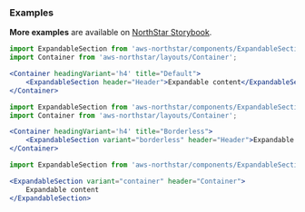 ### Examples

**More examples** are available on <a href="https://storybook.northstar.aws-prototyping.cloud/?path=/story/expandablesection" target="_blank">NorthStar Storybook</a>.

```jsx
import ExpandableSection from 'aws-northstar/components/ExpandableSection';
import Container from 'aws-northstar/layouts/Container';

<Container headingVariant='h4' title="Default">
    <ExpandableSection header="Header">Expandable content</ExpandableSection>  
</Container>
```

```jsx
import ExpandableSection from 'aws-northstar/components/ExpandableSection';
import Container from 'aws-northstar/layouts/Container';

<Container headingVariant='h4' title="Borderless">
    <ExpandableSection variant="borderless" header="Header">Expandable content</ExpandableSection>  
</Container>
```

```jsx
import ExpandableSection from 'aws-northstar/components/ExpandableSection';

<ExpandableSection variant="container" header="Container">
    Expandable content
</ExpandableSection>
```

